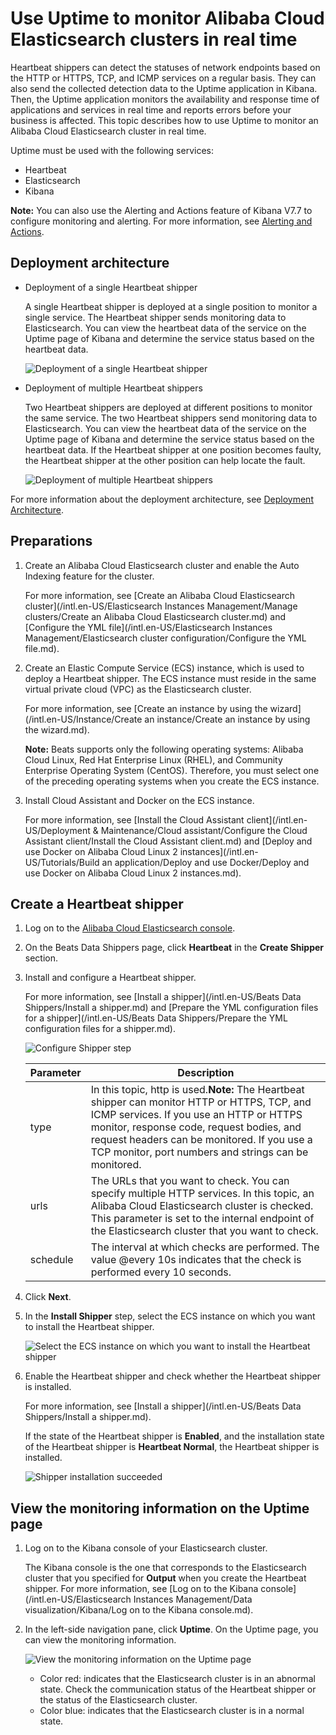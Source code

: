 # Use Uptime to monitor Alibaba Cloud Elasticsearch clusters in real time

Heartbeat shippers can detect the statuses of network endpoints based on the HTTP or HTTPS, TCP, and ICMP services on a regular basis. They can also send the collected detection data to the Uptime application in Kibana. Then, the Uptime application monitors the availability and response time of applications and services in real time and reports errors before your business is affected. This topic describes how to use Uptime to monitor an Alibaba Cloud Elasticsearch cluster in real time.

Uptime must be used with the following services:

-   Heartbeat
-   Elasticsearch
-   Kibana

**Note:** You can also use the Alerting and Actions feature of Kibana V7.7 to configure monitoring and alerting. For more information, see [Alerting and Actions](https://www.elastic.co/guide/en/kibana/7.7/alerting-getting-started.html#alerting-setup-prerequisites).

## Deployment architecture

-   Deployment of a single Heartbeat shipper

    A single Heartbeat shipper is deployed at a single position to monitor a single service. The Heartbeat shipper sends monitoring data to Elasticsearch. You can view the heartbeat data of the service on the Uptime page of Kibana and determine the service status based on the heartbeat data.

    ![Deployment of a single Heartbeat shipper](https://static-aliyun-doc.oss-accelerate.aliyuncs.com/assets/img/en-US/4007422161/p207825.png)

-   Deployment of multiple Heartbeat shippers

    Two Heartbeat shippers are deployed at different positions to monitor the same service. The two Heartbeat shippers send monitoring data to Elasticsearch. You can view the heartbeat data of the service on the Uptime page of Kibana and determine the service status based on the heartbeat data. If the Heartbeat shipper at one position becomes faulty, the Heartbeat shipper at the other position can help locate the fault.

    ![Deployment of multiple Heartbeat shippers](https://static-aliyun-doc.oss-accelerate.aliyuncs.com/assets/img/en-US/4007422161/p207826.png)


For more information about the deployment architecture, see [Deployment Architecture](https://www.elastic.co/guide/en/uptime/7.9/uptime-deployment-arch.html).

## Preparations

1.  Create an Alibaba Cloud Elasticsearch cluster and enable the Auto Indexing feature for the cluster.

    For more information, see [Create an Alibaba Cloud Elasticsearch cluster](/intl.en-US/Elasticsearch Instances Management/Manage clusters/Create an Alibaba Cloud Elasticsearch cluster.md) and [Configure the YML file](/intl.en-US/Elasticsearch Instances Management/Elasticsearch cluster configuration/Configure the YML file.md).

2.  Create an Elastic Compute Service \(ECS\) instance, which is used to deploy a Heartbeat shipper. The ECS instance must reside in the same virtual private cloud \(VPC\) as the Elasticsearch cluster.

    For more information, see [Create an instance by using the wizard](/intl.en-US/Instance/Create an instance/Create an instance by using the wizard.md).

    **Note:** Beats supports only the following operating systems: Alibaba Cloud Linux, Red Hat Enterprise Linux \(RHEL\), and Community Enterprise Operating System \(CentOS\). Therefore, you must select one of the preceding operating systems when you create the ECS instance.

3.  Install Cloud Assistant and Docker on the ECS instance.

    For more information, see [Install the Cloud Assistant client](/intl.en-US/Deployment & Maintenance/Cloud assistant/Configure the Cloud Assistant client/Install the Cloud Assistant client.md) and [Deploy and use Docker on Alibaba Cloud Linux 2 instances](/intl.en-US/Tutorials/Build an application/Deploy and use Docker/Deploy and use Docker on Alibaba Cloud Linux 2 instances.md).


## Create a Heartbeat shipper

1.  Log on to the [Alibaba Cloud Elasticsearch console](https://elasticsearch.console.aliyun.com/#/home).

2.  On the Beats Data Shippers page, click **Heartbeat** in the **Create Shipper** section.

3.  Install and configure a Heartbeat shipper.

    For more information, see [Install a shipper](/intl.en-US/Beats Data Shippers/Install a shipper.md) and [Prepare the YML configuration files for a shipper](/intl.en-US/Beats Data Shippers/Prepare the YML configuration files for a shipper.md).

    ![Configure Shipper step](https://static-aliyun-doc.oss-accelerate.aliyuncs.com/assets/img/en-US/4007422161/p207864.png)

    |Parameter|Description|
    |---------|-----------|
    |type|In this topic, http is used.**Note:** The Heartbeat shipper can monitor HTTP or HTTPS, TCP, and ICMP services. If you use an HTTP or HTTPS monitor, response code, request bodies, and request headers can be monitored. If you use a TCP monitor, port numbers and strings can be monitored. |
    |urls|The URLs that you want to check. You can specify multiple HTTP services. In this topic, an Alibaba Cloud Elasticsearch cluster is checked. This parameter is set to the internal endpoint of the Elasticsearch cluster that you want to check.|
    |schedule|The interval at which checks are performed. The value @every 10s indicates that the check is performed every 10 seconds.|

4.  Click **Next**.

5.  In the **Install Shipper** step, select the ECS instance on which you want to install the Heartbeat shipper.

    ![Select the ECS instance on which you want to install the Heartbeat shipper](https://static-aliyun-doc.oss-accelerate.aliyuncs.com/assets/img/en-US/0657359951/p82419.png)

6.  Enable the Heartbeat shipper and check whether the Heartbeat shipper is installed.

    For more information, see [Install a shipper](/intl.en-US/Beats Data Shippers/Install a shipper.md).

    If the state of the Heartbeat shipper is **Enabled**, and the installation state of the Heartbeat shipper is **Heartbeat Normal**, the Heartbeat shipper is installed.

    ![Shipper installation succeeded](https://static-aliyun-doc.oss-accelerate.aliyuncs.com/assets/img/en-US/4007422161/p208030.png)


## View the monitoring information on the Uptime page

1.  Log on to the Kibana console of your Elasticsearch cluster.

    The Kibana console is the one that corresponds to the Elasticsearch cluster that you specified for **Output** when you create the Heartbeat shipper. For more information, see [Log on to the Kibana console](/intl.en-US/Elasticsearch Instances Management/Data visualization/Kibana/Log on to the Kibana console.md).

2.  In the left-side navigation pane, click **Uptime**. On the Uptime page, you can view the monitoring information.

    ![View the monitoring information on the Uptime page](https://static-aliyun-doc.oss-accelerate.aliyuncs.com/assets/img/en-US/4007422161/p208049.png)

    -   Color red: indicates that the Elasticsearch cluster is in an abnormal state. Check the communication status of the Heartbeat shipper or the status of the Elasticsearch cluster.
    -   Color blue: indicates that the Elasticsearch cluster is in a normal state.

